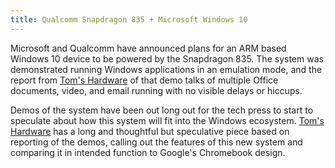 ```yaml
---
title: Qualcomm Snapdragon 835 + Microsoft Windows 10
---
```


Microsoft and Qualcomm have announced plans for an ARM based
Windows 10 device to be powered by the Snapdragon 835. The
system was demonstrated running Windows applications in an
emulation mode, and the report from [Tom's Hardware] of that 
demo talks of multiple Office documents, video, and email
running with no visible delays or hiccups.

Demos of the system have been out long out for the tech press
to start to speculate about how this system will fit into
the Windows ecosystem. [Tom's Hardware] has a long and thoughtful
but speculative piece based on reporting of the demos, calling
out the features of this new system and comparing it in
intended function to Google's Chromebook design.

[Tom's Hardware]:http://www.tomshardware.com/news/qualcomm-windows-10-on-arm,34594.html

